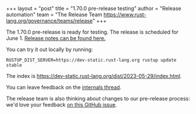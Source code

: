 +++
layout = "post"
title = "1.70.0 pre-release testing"
author = "Release automation"
team = "The Release Team <https://www.rust-lang.org/governance/teams/release>"
+++

The 1.70.0 pre-release is ready for testing. The release is scheduled for
June 1. [Release notes can be found here.][relnotes]

You can try it out locally by running:

```plain
RUSTUP_DIST_SERVER=https://dev-static.rust-lang.org rustup update stable
```

The index is <https://dev-static.rust-lang.org/dist/2023-05-29/index.html>.

You can leave feedback on the [internals thread](https://internals.rust-lang.org/t/rust-1-70-0-pre-release-testing/18904).

The release team is also thinking about changes to our pre-release process:
we'd love your feedback [on this GitHub issue][feedback].

[relnotes]: https://github.com/rust-lang/rust/blob/stable/RELEASES.md#version-1700-2023-06-01
[feedback]: https://github.com/rust-lang/release-team/issues/16
    
